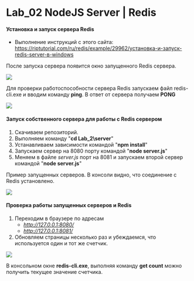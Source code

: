 # Lab_02 NodeJS Server | Redis

#### Установка и запуск сервера Redis

* Выполнение инструкций с этого сайта: https://riptutorial.com/ru/redis/example/29962/установка-и-запуск-redis-server-в-windows

После запуска сервера появится окно запущенного Redis сервера.

![](/img/redis.jpg)

Для проверки работоспособности сервера Redis запускаем файл redis-cli.exe и вводим команду **ping**. В ответ от сервера получаем **PONG** 

![](/img/redis-cli.jpg)


#### Запуск собственного сервера для работы с Redis сервером

1. Скачиваем репозиторий.
2. Выполняем команду "**cd Lab_2\server**"
3. Устанавливаем зависимости командой "**npm install**"
3. Запускаем сервер на 8080 порту командой "**node server.js**"
4. Меняем в файле *server.js* порт на 8081 и запускаем второй сервер командой "**node server.js**"

Пример запущенных серверов. В консоли видно, что соединение с Redis установлено.

![](/img/start-server.jpg)


#### Проверка работы запущенных серверов и Redis

1. Переходим в браузере по адресам
    * *http://127.0.0.1:8080/*
    * *http://127.0.0.1:8081/*
2. Обновляем страницы несколько раз и убеждаемся, что используется один и тот же счетчик.

![](/img/counter.jpg)

В консольном окне **redis-cli.exe**, выполняя команду **get count** можно получить текущее значение счетчика.